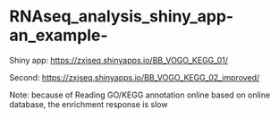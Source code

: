 # RNAseq_analysis_shiny_app-an_example-
Shiny app: https://zxjseq.shinyapps.io/BB_VOGO_KEGG_01/ 

Second: https://zxjseq.shinyapps.io/BB_VOGO_KEGG_02_improved/

Note: because of Reading GO/KEGG annotation online based on online database, the enrichment response is slow
